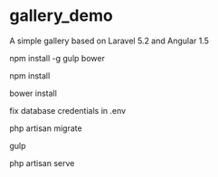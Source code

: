 # gallery_demo
A simple gallery based on Laravel 5.2 and Angular 1.5

npm install -g gulp bower

npm install

bower install

fix database credentials in .env

php artisan migrate

gulp

php artisan serve
